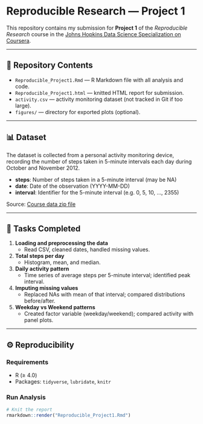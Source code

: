 # Reproducible Research — Project 1

This repository contains my submission for **Project 1** of the *Reproducible Research* course in the [Johns Hopkins Data Science Specialization on Coursera](https://www.coursera.org/specializations/jhu-data-science).

---

## 📂 Repository Contents

- `Reproducible_Project1.Rmd` — R Markdown file with all analysis and code.
- `Reproducible_Project1.html` — knitted HTML report for submission.
- `activity.csv` — activity monitoring dataset (not tracked in Git if too large).
- `figures/` — directory for exported plots (optional).

---

## 📊 Dataset

The dataset is collected from a personal activity monitoring device, recording the number of steps taken in 5-minute intervals each day during October and November 2012.

- **steps**: Number of steps taken in a 5-minute interval (may be NA)  
- **date**: Date of the observation (YYYY-MM-DD)  
- **interval**: Identifier for the 5-minute interval (e.g. 0, 5, 10, …, 2355)  

Source: [Course data zip file](https://d396qusza40orc.cloudfront.net/repdata%2Fdata%2Factivity.zip)

---

## 📑 Tasks Completed

1. **Loading and preprocessing the data**
   - Read CSV, cleaned dates, handled missing values.
2. **Total steps per day**
   - Histogram, mean, and median.
3. **Daily activity pattern**
   - Time series of average steps per 5-minute interval; identified peak interval.
4. **Imputing missing values**
   - Replaced NAs with mean of that interval; compared distributions before/after.
5. **Weekday vs Weekend patterns**
   - Created factor variable (weekday/weekend); compared activity with panel plots.

---

## ⚙️ Reproducibility

### Requirements
- R (≥ 4.0)
- Packages: `tidyverse`, `lubridate`, `knitr`

### Run Analysis
```r
# Knit the report
rmarkdown::render("Reproducible_Project1.Rmd")
